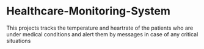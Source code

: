 # Healthcare-Monitoring-System
This projects tracks the temperature and heartrate of the patients who are under medical conditions and alert them by messages in case of any critical situations
